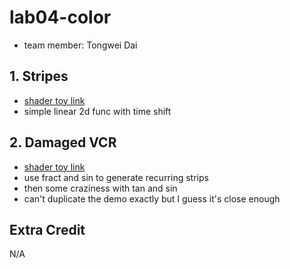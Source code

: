 # lab04-color
- team member: Tongwei Dai

## 1. Stripes
- [shader toy link](https://www.shadertoy.com/view/dscfWj)
- simple linear 2d func with time shift

## 2. Damaged VCR
- [shader toy link](https://www.shadertoy.com/view/ds3BDj#)
- use fract and sin to generate recurring strips
- then some craziness with tan and sin
- can't duplicate the demo exactly but I guess it's close enough

## Extra Credit
N/A
